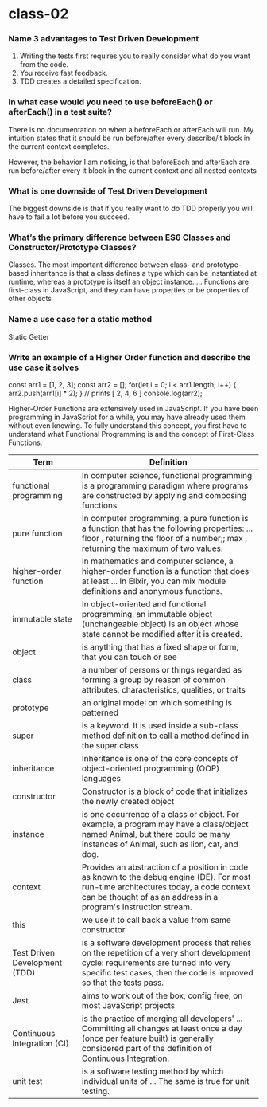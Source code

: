# class-02

### Name 3 advantages to Test Driven Development
1. Writing the tests first requires you to really consider what do you want from the code.
2. You receive fast feedback.
3. TDD creates a detailed specification.

### In what case would you need to use beforeEach() or afterEach() in a test suite?
There is no documentation on when a beforeEach or afterEach will run. My intuition states that it should be run before/after every describe/it block in the current context completes.

However, the behavior I am noticing, is that beforeEach and afterEach are run before/after every it block in the current context and all nested contexts

### What is one downside of Test Driven Development
The biggest downside is that if you really want to do TDD properly you will have to fail a lot before you succeed.

### What’s the primary difference between ES6 Classes and Constructor/Prototype Classes?
Classes. The most important difference between class- and prototype-based inheritance is that a class defines a type which can be instantiated at runtime, whereas a prototype is itself an object instance. ... Functions are first-class in JavaScript, and they can have properties or be properties of other objects

### Name a use case for a static method
Static Getter

### Write an example of a Higher Order function and describe the use case it solves
const arr1 = [1, 2, 3];
const arr2 = [];
for(let i = 0; i < arr1.length; i++) {
  arr2.push(arr1[i] * 2);
}
// prints [ 2, 4, 6 ]
console.log(arr2);

Higher-Order Functions are extensively used in JavaScript. If you have been programming in JavaScript for a while, you may have already used them without even knowing.
To fully understand this concept, you first have to understand what Functional Programming is and the concept of First-Class Functions.


 Term | Definition 
 ----- | ------
 functional programming | In computer science, functional programming is a programming paradigm where programs are constructed by applying and composing functions
 pure function |  In computer programming, a pure function is a function that has the following properties: ... floor , returning the floor of a number;; max , returning the maximum of two values.
 higher-order function | In mathematics and computer science, a higher-order function is a function that does at least ... In Elixir, you can mix module definitions and anonymous functions.
 immutable state| In object-oriented and functional programming, an immutable object (unchangeable object) is an object whose state cannot be modified after it is created.
 object | is anything that has a fixed shape or form, that you can touch or see
 class | a number of persons or things regarded as forming a group by reason of common attributes, characteristics, qualities, or traits
 prototype | an original model on which something is patterned
 super | is a keyword. It is used inside a sub-class method definition to call a method defined in the super class
 inheritance | Inheritance is one of the core concepts of object-oriented programming (OOP) languages
 constructor | Constructor is a block of code that initializes the newly created object
 instance|  is one occurrence of a class or object. For example, a program may have a class/object named Animal, but there could be many instances of Animal, such as lion, cat, and dog.
 context |  Provides an abstraction of a position in code as known to the debug engine (DE). For most run-time architectures today, a code context can be thought of as an address in a program's instruction stream.
 this | we use it to call back a value from same constructor
 Test Driven Development (TDD)| is a software development process that relies on the repetition of a very short development cycle: requirements are turned into very specific test cases, then the code is improved so that the tests pass.
 Jest | aims to work out of the box, config free, on most JavaScript projects
 Continuous Integration (CI)| is the practice of merging all developers' ... Committing all changes at least once a day (once per feature built) is generally considered part of the definition of Continuous Integration.
 unit test | is a software testing method by which individual units of ... The same is true for unit testing. 
 